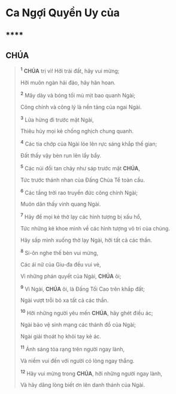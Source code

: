 # Ca Ngợi Quyền Uy của

## ****

## CHÚA

> <sup><b>1</b></sup> **CHÚA** trị vì! Hỡi trái đất, hãy vui mừng;
>
> Hỡi muôn ngàn hải đảo, hãy hân hoan.
>
> <sup><b>2</b></sup> Mây dày và bóng tối mù mịt bao quanh Ngài;
>
> Công chính và công lý là nền tảng của ngai Ngài.
>
> <sup><b>3</b></sup> Lửa hừng đi trước mặt Ngài,
>
> Thiêu hủy mọi kẻ chống nghịch chung quanh.
>
> <sup><b>4</b></sup> Các tia chớp của Ngài lóe lên rực sáng khắp thế gian;
>
> Đất thấy vậy bèn run lên lẩy bẩy.
>
> <sup><b>5</b></sup> Các núi đồi tan chảy như sáp trước mặt **CHÚA**,
>
> Tức trước thánh nhan của Đấng Chúa Tể toàn cầu.
>
> <sup><b>6</b></sup> Các tầng trời rao truyền đức công chính Ngài;
>
> Muôn dân thấy vinh quang Ngài.
>
> <sup><b>7</b></sup> Hãy để mọi kẻ thờ lạy các hình tượng bị xấu hổ,
>
> Tức những kẻ khoe mình về các hình tượng vô tri của chúng.
>
> Hãy sấp mình xuống thờ lạy Ngài, hỡi tất cả các thần.
>
> <sup><b>8</b></sup> Si-ôn nghe thế bèn vui mừng,
>
> Các ái nữ của Giu-đa đều vui vẻ,
>
> Vì những phán quyết của Ngài, **CHÚA** ôi;
>
> <sup><b>9</b></sup> Vì Ngài, **CHÚA** ôi, là Đấng Tối Cao trên khắp đất;
>
> Ngài vượt trỗi bỏ xa tất cả các thần.
>
> <sup><b>10</b></sup> Hỡi những người yêu mến **CHÚA**, hãy ghét điều ác;
>
> Ngài bảo vệ sinh mạng các thánh đồ của Ngài;
>
> Ngài giải thoát họ khỏi tay kẻ ác.
>
> <sup><b>11</b></sup> Ánh sáng tỏa rạng trên người ngay lành,
>
> Và niềm vui đến với người có lòng ngay thẳng.
>
> <sup><b>12</b></sup> Hãy vui mừng trong **CHÚA**, hỡi những người ngay lành,
>
> Và hãy dâng lòng biết ơn lên danh thánh của Ngài.
